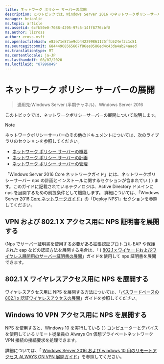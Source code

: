 ```yaml
---
title: ネットワーク ポリシー サーバーの展開
description: このトピックでは、Windows Server 2016 のネットワークポリシーサーバー展開コンテンツへのリンクを示し、NPS に関する追加のガイダンスへのリンクを示します。
manager: brianlic
ms.topic: article
ms.assetid: 6cfb50e0-7088-4295-97c5-14ff8776cbf8
ms.author: lizross
author: eross-msft
ms.openlocfilehash: e83e71e87ae9cb442299861125ffb524ef3c1c81
ms.sourcegitcommit: 68444968565667f86ee0586ed4c43da4ab24aaed
ms.translationtype: MT
ms.contentlocale: ja-JP
ms.lasthandoff: 08/07/2020
ms.locfileid: "87996849"
---
```

# <a name="deploy-network-policy-server"></a>ネットワーク ポリシー サーバーの展開

>適用先:Windows Server (半期チャネル)、Windows Server 2016

このトピックでは、ネットワークポリシーサーバーの展開について説明します。

>[!NOTE]
>ネットワークポリシーサーバーのその他のドキュメントについては、次のライブラリのセクションを参照してください。
>- [ネットワーク ポリシー サーバーの概要](nps-getstart-top.md)
>- [ネットワーク ポリシー サーバーの計画](nps-plan-top.md)
>- [ネットワーク ポリシー サーバーの管理](nps-manage-top.md)

「Windows Server 2016 Core ネットワークガイド」には、ネットワークポリシーサーバー nps の計画とインストールに関するセクションが含まれてい \( \) ます。このガイドに記載されているテクノロジは、Active Directory ドメインに nps を展開するための前提条件として機能します。 詳細については、「Windows Server 2016 [Core ネットワークガイド](../../core-network-guide/core-network-guide.md#BKMK_deployNPS1)」の「Deploy NPS1」セクションを参照してください。

## <a name="deploy-nps-certificates-for-vpn-and-8021x-access"></a>VPN および 802.1 X アクセス用に NPS 証明書を展開する

\(Nps でサーバー証明書を使用する必要がある拡張認証プロトコル EAP や保護された eap などの認証方法を展開する場合は、「 \) [802.1 x ワイヤードおよびワイヤレス展開用のサーバー証明書の展開](../../core-network-guide/cncg/server-certs/deploy-server-certificates-for-802.1x-wired-and-wireless-deployments.md)」ガイドを使用して nps 証明書を展開できます。

## <a name="deploy-nps-for-8021x-wireless-access"></a>802.1 X ワイヤレスアクセス用に NPS を展開する

ワイヤレスアクセス用に NPS を展開する方法については、「[パスワードベースの 802.1 x 認証ワイヤレスアクセスの展開](../../core-network-guide/cncg/wireless/a-deploy-8021x-wireless-access.md)」ガイドを参照してください。

## <a name="deploy-nps-for-windows-10-vpn-access"></a>Windows 10 VPN アクセス用に NPS を展開する

NPS を使用すると、Windows 10 を実行している \( \) コンピューターとデバイスを使用しているリモート従業員の Always On 仮想プライベートネットワーク VPN 接続の接続要求を処理できます。

詳細については、「 [Windows Server 2016 および windows 10 用のリモートアクセス ALWAYS ON VPN 展開ガイド](../../../remote/remote-access/vpn/always-on-vpn/deploy/always-on-vpn-deploy.md)」を参照してください。